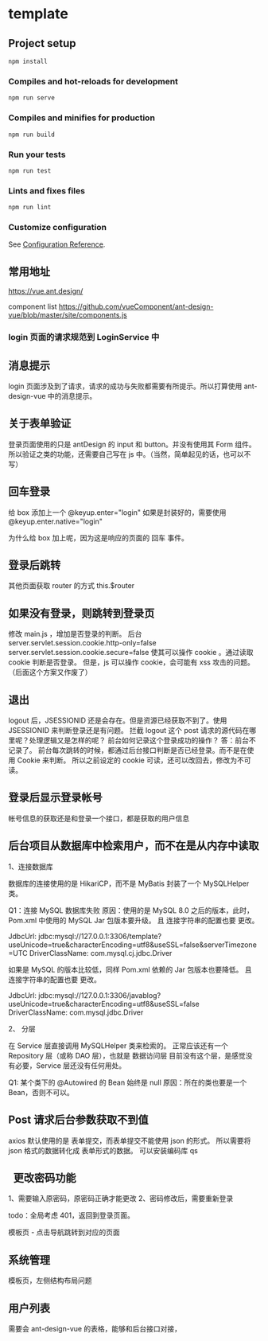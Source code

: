 # template

## Project setup

```
npm install
```

### Compiles and hot-reloads for development

```
npm run serve
```

### Compiles and minifies for production

```
npm run build
```

### Run your tests

```
npm run test
```

### Lints and fixes files

```
npm run lint
```

### Customize configuration

See [Configuration Reference](https://cli.vuejs.org/config/).

## 常用地址

https://vue.ant.design/

component list
https://github.com/vueComponent/ant-design-vue/blob/master/site/components.js

### login 页面的请求规范到 LoginService 中

## 消息提示

login 页面涉及到了请求，请求的成功与失败都需要有所提示。所以打算使用 ant-design-vue 中的消息提示。

## 关于表单验证

登录页面使用的只是 antDesign 的 input 和 button。并没有使用其 Form 组件。
所以验证之类的功能，还需要自己写在 js 中。（当然，简单起见的话，也可以不写）

## 回车登录

给 box 添加上一个 @keyup.enter="login"
如果是封装好的，需要使用 @keyup.enter.native="login"

为什么给 box 加上呢，因为这是响应的页面的 回车 事件。

## 登录后跳转

其他页面获取 router 的方式 this.\$router

## 如果没有登录，则跳转到登录页

修改 main.js ，增加是否登录的判断。
后台  
server.servlet.session.cookie.http-only=false
server.servlet.session.cookie.secure=false
使其可以操作 cookie 。通过读取 cookie 判断是否登录。
但是，js 可以操作 cookie，会可能有 xss 攻击的问题。
（后面这个方案又作废了）

## 退出

logout 后，JSESSIONID 还是会存在。但是资源已经获取不到了。使用 JSESSIONID 来判断登录还是有问题。
拦截 logout 这个 post 请求的源代码在哪里呢？处理逻辑又是怎样的呢？
前台如何记录这个登录成功的操作？
答：前台不记录了。
前台每次跳转的时候，都通过后台接口判断是否已经登录。而不是在使用 Cookie 来判断。
所以之前设定的 cookie 可读，还可以改回去，修改为不可读。

## 登录后显示登录帐号

帐号信息的获取还是和登录一个接口，都是获取的用户信息

## 后台项目从数据库中检索用户，而不在是从内存中读取

1、连接数据库

数据库的连接使用的是 HikariCP，而不是 MyBatis
封装了一个 MySQLHelper 类。

Q1：连接 MySQL 数据库失败
原因：使用的是 MySQL 8.0 之后的版本，此时，Pom.xml 中使用的 MySQL Jar 包版本要升级。
且 连接字符串的配置也要 更改。

JdbcUrl: jdbc:mysql://127.0.0.1:3306/template?useUnicode=true&characterEncoding=utf8&useSSL=false&serverTimezone=UTC
DriverClassName: com.mysql.cj.jdbc.Driver

如果是 MySQL 的版本比较低，同样 Pom.xml 依赖的 Jar 包版本也要降低。
且 连接字符串的配置也要 更改。

JdbcUrl: jdbc:mysql://127.0.0.1:3306/javablog?useUnicode=true&characterEncoding=utf8&useSSL=false
DriverClassName: com.mysql.jdbc.Driver

2、 分层

在 Service 层直接调用 MySQLHelper 类来检索的。
正常应该还有一个 Repository 层（或称 DAO 层），也就是 数据访问层
目前没有这个层，是感觉没有必要，Service 层还没有任何用处。

Q1: 某个类下的 @Autowired 的 Bean 始终是 null
原因：所在的类也要是一个 Bean，否则不可以。

## Post 请求后台参数获取不到值

axios 默认使用的是 表单提交，而表单提交不能使用 json 的形式。
所以需要将 json 格式的数据转化成 表单形式的数据。
可以安装编码库 qs

##   更改密码功能

1、需要输入原密码，原密码正确才能更改
2、密码修改后，需要重新登录

todo：全局考虑 401，返回到登录页面。

模板页 - 点击导航跳转到对应的页面

## 系统管理

模板页，左侧结构布局问题


## 用户列表

需要会 ant-design-vue 的表格，能够和后台接口对接，
